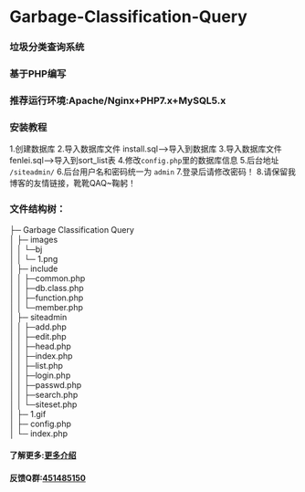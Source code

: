 # Garbage-Classification-Query

### 垃圾分类查询系统

### 基于PHP编写

### 推荐运行环境:Apache/Nginx+PHP7.x+MySQL5.x
### 安装教程
1.创建数据库
2.导入数据库文件 install.sql-->导入到数据库
3.导入数据库文件 fenlei.sql-->导入到sort_list表
4.修改`config.php`里的数据库信息
5.后台地址 `/siteadmin/`
6.后台用户名和密码统一为 `admin`
7.登录后请修改密码！
8.请保留我博客的友情链接，靴靴QAQ~鞠躬！

### 文件结构树：<br >
├─ Garbage Classification Query<br >
│  ├─ images<br >
│  │  └─bj<br >
│  │    └─ 1.png<br >
│  ├─ include<br >
│  │  ├─common.php<br >
│  │  ├─db.class.php<br >
│  │  ├─function.php<br >
│  │  └─member.php<br >
│  ├─ siteadmin<br >
│  │  ├─add.php<br >
│  │  ├─edit.php<br >
│  │  ├─head.php<br >
│  │  ├─index.php<br >
│  │  ├─list.php<br >
│  │  ├─login.php<br >
│  │  ├─passwd.php<br >
│  │  ├─search.php<br >
│  │  └─siteset.php<br >
│  ├─ 1.gif<br >
│  ├─ config.php<br >
│  └─ index.php<br >



#### 了解更多:<a href="https://www.citrons.cn/yuanma/255.html">更多介绍</a>

#### 反馈Q群:<a href="https://jq.qq.com/?_wv=1027&k=5ToO8AM">451485150</a>
